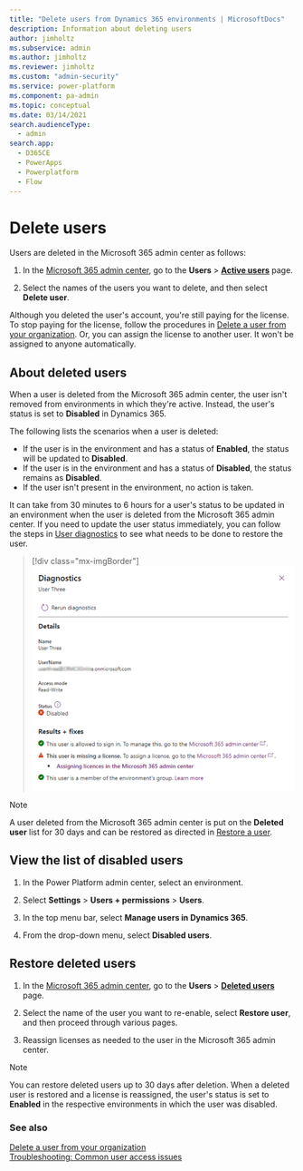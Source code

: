 ```yaml
---
title: "Delete users from Dynamics 365 environments | MicrosoftDocs"
description: Information about deleting users
author: jimholtz
ms.subservice: admin
ms.author: jimholtz
ms.reviewer: jimholtz
ms.custom: "admin-security"
ms.service: power-platform
ms.component: pa-admin
ms.topic: conceptual
ms.date: 03/14/2021
search.audienceType: 
  - admin
search.app:
  - D365CE
  - PowerApps
  - Powerplatform
  - Flow
---
```

# Delete users

Users are deleted in the Microsoft 365 admin center as follows:

1. In the [Microsoft 365 admin center](https://admin.microsoft.com/), go to the **Users** > [**Active users**](https://go.microsoft.com/fwlink/p/?linkid=834822) page.

2. Select the names of the users you want to delete, and then select **Delete user**.

Although you deleted the user's account, you're still paying for the license. To stop paying for the license, follow the procedures in [Delete a user from your organization](/microsoft-365/admin/add-users/delete-a-user?view=o365-worldwide). Or, you can assign the license to another user. It won't be assigned to anyone automatically.

## About deleted users

When a user is deleted from the Microsoft 365 admin center, the user isn't removed from environments in which they're active. Instead, the user's status is set to **Disabled** in Dynamics 365.

The following lists the scenarios when a user is deleted:

- If the user is in the environment and has a status of **Enabled**, the status will be updated to **Disabled**.
- If the user is in the environment and has a status of **Disabled**, the status remains as **Disabled**.
- If the user isn't present in the environment, no action is taken.

It can take from 30 minutes to 6 hours for a user's status to be updated in an environment when the user is deleted from the Microsoft 365 admin center. If you need to update the user status immediately, you can follow the steps in [User diagnostics](troubleshooting-user-needs-read-write-access-organization.md#user-diagnostics) to see what needs to be done to restore the user.

> [!div class="mx-imgBorder"] 
> ![Run diagnostics results](media/run-diagnostics.png "Run diagnostics results")

> [!NOTE]
> A user deleted from the Microsoft 365 admin center is put on the **Deleted user** list for 30 days and can be restored as directed in [Restore a user](/microsoft-365/admin/add-users/restore-user?view=o365-worldwide).

## View the list of disabled users

1. In the Power Platform admin center, select an environment.

2. Select **Settings** > **Users + permissions** > **Users**.

3. In the top menu bar, select **Manage users in Dynamics 365**. 

4. From the drop-down menu, select **Disabled users**. 

## Restore deleted users

1. In the [Microsoft 365 admin center](https://admin.microsoft.com/), go to the **Users** > [**Deleted users**](https://go.microsoft.com/fwlink/p/?linkid=834822) page.

2. Select the name of the user you want to re-enable, select **Restore user**, and then proceed through various pages.

3. Reassign licenses as needed to the user in the Microsoft 365 admin center.

> [!NOTE]
> You can restore deleted users up to 30 days after deletion. When a deleted user is restored and a license is reassigned, the user's status is set to **Enabled** in the respective environments in which the user was disabled.

### See also

[Delete a user from your organization](/microsoft-365/admin/add-users/delete-a-user?view=o365-worldwide) <br />
[Troubleshooting: Common user access issues](troubleshooting-user-needs-read-write-access-organization.md)